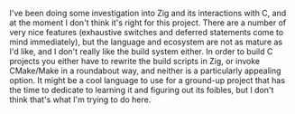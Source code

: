 I've been doing some investigation into Zig and its interactions with C, and at the moment I don't think it's right for this project. There are a number of very nice features (exhaustive switches and deferred statements come to mind immediately), but the language and ecosystem are not as mature as I'd like, and I don't really like the build system either. In order to build C projects you either have to rewrite the build scripts in Zig, or invoke CMake/Make in a roundabout way, and neither is a particularly appealing option. It might be a cool language to use for a ground-up project that has the time to dedicate to learning it and figuring out its foibles, but I don't think that's what I'm trying to do here.
